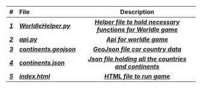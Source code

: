 | # | File | Description |
|:------|:------|:------:|
|***<a href = "https://github.com/AllysonKapers/4553-Spatial-DS-Moore/blob/main/Assignments/P06/WorldleHelper.py"> 1 </a>*** | ***<a href = "https://github.com/AllysonKapers/4553-Spatial-DS-Moore/blob/main/Assignments/P06/WorldleHelper.py">WorldleHelper.py</a>*** | ***<a href = "https://github.com/AllysonKapers/4553-Spatial-DS-Moore/blob/main/Assignments/P06/WorldleHelper.py">Helper file to hold necessary functions for Worldle game</a>***|
|***<a href = "https://github.com/AllysonKapers/4553-Spatial-DS-Moore/blob/main/Assignments/P06/api.py"> 2 </a>*** | ***<a href = "https://github.com/AllysonKapers/4553-Spatial-DS-Moore/blob/main/Assignments/P06/api.py">api.py</a>*** | ***<a href = "https://github.com/AllysonKapers/4553-Spatial-DS-Moore/blob/main/Assignments/P06/api.py">Api for worldle game</a>***|
|***<a href = "https://github.com/AllysonKapers/4553-Spatial-DS-Moore/blob/main/Assignments/P06/continents.geojson">3</a>*** | ***<a href = "https://github.com/AllysonKapers/4553-Spatial-DS-Moore/blob/main/Assignments/P06/continents.geojson">continents.geojson</a>*** | ***<a href = "https://github.com/AllysonKapers/4553-Spatial-DS-Moore/blob/main/Assignments/P06/continents.geojson" >GeoJson file cor country data </a>***|
|***<a href = "https://github.com/AllysonKapers/4553-Spatial-DS-Moore/blob/main/Assignments/P06/continents.json">4</a>*** | ***<a href = "https://github.com/AllysonKapers/4553-Spatial-DS-Moore/blob/main/Assignments/P06/continents.json">continents.json</a>*** | ***<a href = "https://github.com/AllysonKapers/4553-Spatial-DS-Moore/blob/main/Assignments/P06/continents.json" >Json file holding all the countries and continents</a>***|
|***<a href = "https://github.com/AllysonKapers/4553-Spatial-DS-Moore/blob/main/Assignments/P06/index.html">5</a>*** | ***<a href = "https://github.com/AllysonKapers/4553-Spatial-DS-Moore/blob/main/Assignments/P06/index.html">index.html</a>*** | ***<a href = "https://github.com/AllysonKapers/4553-Spatial-DS-Moore/blob/main/Assignments/P06/index.html" >HTML file to run game</a>***|
